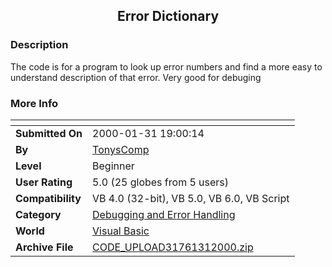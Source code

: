 ﻿<div align="center">

## Error Dictionary


</div>

### Description

The code is for a program to look up error numbers and find a more easy to understand description of that error. Very good for debuging
 
### More Info
 


<span>             |<span>
---                |---
**Submitted On**   |2000-01-31 19:00:14
**By**             |[TonysComp](https://github.com/Planet-Source-Code/PSCIndex/blob/master/ByAuthor/tonyscomp.md)
**Level**          |Beginner
**User Rating**    |5.0 (25 globes from 5 users)
**Compatibility**  |VB 4\.0 \(32\-bit\), VB 5\.0, VB 6\.0, VB Script
**Category**       |[Debugging and Error Handling](https://github.com/Planet-Source-Code/PSCIndex/blob/master/ByCategory/debugging-and-error-handling__1-26.md)
**World**          |[Visual Basic](https://github.com/Planet-Source-Code/PSCIndex/blob/master/ByWorld/visual-basic.md)
**Archive File**   |[CODE\_UPLOAD31761312000\.zip](https://github.com/Planet-Source-Code/tonyscomp-error-dictionary__1-5813/archive/master.zip)








